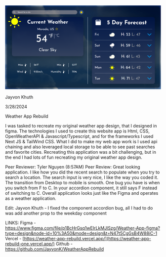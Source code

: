 ![alt text](image.png)

Jayvon Khuth

3/28/2024

Weather App Rebuild

I was tasked to recreate my original weather app design, that I designed in figma. The technologies I used to create this website app is Html, CSS, OpenWeatherAPI & Javascript/Typescript, and for the frameworks I used Next JS & TailWind CSS. What I did to make my web app work is I used api chaining and also leveraged local storage to be able to see past searches and favorite cities. Recreating this application was a bit challenging, but in the end I had lots of fun recreating my original weather app design.

Peer Reviewer: Tyler Nguyen (8:57AM)
Peer Review: Great looking application. I like how you did the recent search to populate when you try to search a location. The search input is very nice, I like the way you coded it. The transition from Desktop to mobile is smooth. One bug you have is when you switch from F to C. In your accordion component, it still says F instead of switching to C. Overall application looks just like the Figma and operates as a weather application.

Edit: Jayvon Khuth - I fixed the component accordion bug, all I had to do was add another prop to the weekday component

LINKS:
Figma - https://www.figma.com/file/p1BcHrGsq1wEIrLkMJlSzg/Weather-App-figma?type=design&node-id=10%3A50&mode=design&t=N47t5CgGsB4W88iC-1
Vercel - [https://weather-app-rebuild.vercel.app/](https://weather-app-rebuild-one.vercel.app/)
Github - https://github.com/JayvonK/WeatherAppRebuild
